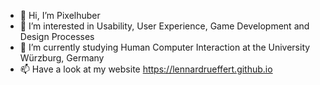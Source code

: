- 👋 Hi, I’m Pixelhuber
- 👀 I’m interested in Usability, User Experience, Game Development and Design Processes
- 🌱 I’m currently studying Human Computer Interaction at the University Würzburg, Germany
- 📫 Have a look at my website https://lennardrueffert.github.io

<!---
Pixelhuber/Pixelhuber is a ✨ special ✨ repository because its `README.md` (this file) appears on your GitHub profile.
You can click the Preview link to take a look at your changes.
--->
